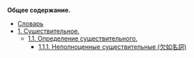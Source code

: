 **Общее содержание.**

- [Словарь](chapters/tesaurus.md)
- [1. Существительное.](./chapters/ch1/1.1.md#1-существительное)
  - [1.1. Определение существительного.](./chapters/ch1/1.1.md#11-определение-существительного)
    - [1.1.1. Неполноценные существительные (欠如名詞)](./chapters/ch1/1.1.md#111-неполноценные-существительные-欠如名詞)
